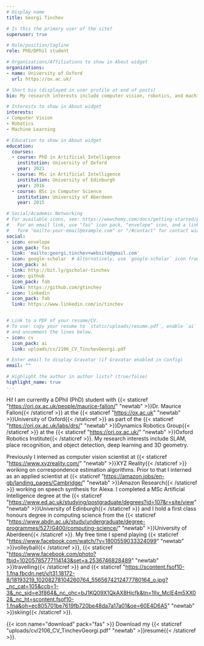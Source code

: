 ```yaml
---
# Display name
title: Georgi Tinchev

# Is this the primary user of the site?
superuser: true

# Role/position/tagline
role: PhD/DPhil student

# Organizations/Affiliations to show in About widget
organizations:
- name: University of Oxford
  url: https://ox.ac.uk/

# Short bio (displayed in user profile at end of posts)
bio: My research interests include computer vision, robotics, and machine learning.

# Interests to show in About widget
interests:
- Computer Vision
- Robotics
- Machine Learning

# Education to show in About widget
education:
  courses:
  - course: PhD in Artificial Intelligence
    institution: University of Oxford
    year: 2021
  - course: MSc in Artificial Intelligence
    institution: University of Edinburgh
    year: 2016
  - course: BSc in Computer Science
    institution: University of Aberdeen
    year: 2015

# Social/Academic Networking
# For available icons, see: https://wowchemy.com/docs/getting-started/page-builder/#icons
#   For an email link, use "fas" icon pack, "envelope" icon, and a link in the
#   form "mailto:your-email@example.com" or "/#contact" for contact widget.
social:
- icon: envelope
  icon_pack: fas
  link: 'mailto:georgi.tinchev+website@gmail.com'
- icon: google-scholar  # Alternatively, use `google-scholar` icon from `ai` icon pack
  icon_pack: ai
  link: http://bit.ly/gscholar-tinchev
- icon: github
  icon_pack: fab
  link: https://github.com/gtinchev
- icon: linkedin
  icon_pack: fab
  link: https://www.linkedin.com/in/tinchev


# Link to a PDF of your resume/CV.
# To use: copy your resume to `static/uploads/resume.pdf`, enable `ai` icons in `params.toml`, 
# and uncomment the lines below.
- icon: cv
  icon_pack: ai
  link: uploads/cv/2106_CV_TinchevGeorgi.pdf

# Enter email to display Gravatar (if Gravatar enabled in Config)
email: ""

# Highlight the author in author lists? (true/false)
highlight_name: true
---
```


Hi! I am currently a DPhil (PhD) student with {{< staticref "https://ori.ox.ac.uk/people/maurice-fallon/" "newtab" >}}Dr. Maurice Fallon{{< /staticref >}} at the {{< staticref "https://ox.ac.uk" "newtab" >}}University of Oxford{{< /staticref >}} as part of the {{< staticref "https://ori.ox.ac.uk/labs/drs/" "newtab" >}}Dynamics Robotics Group{{< /staticref >}} at the {{< staticref "https://ori.ox.ac.uk/" "newtab" >}}Oxford Robotics Institute{{< /staticref >}}. My research interests include SLAM, place recognition, and object detection, deep learning and 3D geometry.

Previously I interned as computer vision scientist at {{< staticref "https://www.xyzreality.com/" "newtab" >}}XYZ Reality{{< /staticref >}} woriking on correspondence estimation algorithms. Prior to that I interned as an applied scientist at {{< staticref "https://amazon.jobs/en-gb/landing_pages/Cambridge/" "newtab" >}}Amazon Research{{< /staticref >}} working on speech synthesis for Alexa. I completed a MSc Artificial Intelligence degree at the {{< staticref "https://www.ed.ac.uk/studying/postgraduate/degrees?id=107&r=site/view" "newtab" >}}University of Edinburgh{{< /staticref >}} and I hold a first class honours degree in computing science from the {{< staticref "https://www.abdn.ac.uk/study/undergraduate/degree-programmes/527/G400/computing-science/" "newtab" >}}University of Aberdeen{{< /staticref >}}. My free time I spend playing {{< staticref "https://www.facebook.com/watch/?v=1800559033324099" "newtab" >}}volleyball{{< /staticref >}}, {{< staticref "https://www.facebook.com/photo?fbid=10205785777114143&set=a.2536746828489" "newtab" >}}travelling{{< /staticref >}} and {{< staticref "https://scontent.fsof10-1.fna.fbcdn.net/v/t31.18172-8/18193219_10208278104260764_5565674212477780164_o.jpg?_nc_cat=105&ccb=1-3&_nc_sid=e3f864&_nc_ohc=bJ1KQ09X1QkAX8Hjcfk&tn=1IIv_McIE4m5XX02&_nc_ht=scontent.fsof10-1.fna&oh=ec805701be7619fb720be48da7a17a01&oe=60E4D6A5" "newtab" >}}skiing{{< /staticref >}}.

{{< icon name="download" pack="fas" >}} Download my {{< staticref "uploads/cv/2106_CV_TinchevGeorgi.pdf" "newtab" >}}resumé{{< /staticref >}}.

